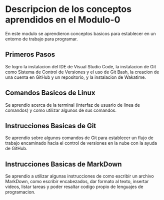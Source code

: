 # Descripcion de los conceptos aprendidos en el Modulo-0
En este modulo se aprendieron conceptos basicos para establecer en un entorno de trabajo para programar.

## Primeros Pasos
Se logro la instalacion del IDE de Visual Studio Code, la instalacion de Git como Sistema de Control de Versiones y el uso de Git Bash, la creacion de una cuenta en GitHub y un repositorio, y la instalacion de Wakatime.

## Comandos Basicos de Linux
Se aprendio acerca de la terminal (interfaz de usuario de linea de comandos) y como utilizar algunos de sus comandos. 

## Instrucciones Basicas de Git
Se aprendio sobre algunos comandos de Git para establecer un flujo de trabajo encaminado hacia el control de versiones en la nube con la ayuda de GitHub.

## Instrucciones Basicas de MarkDown
Se aprendio a utilizar algunas instrucciones de como escribir un archivo MarkDown, como escribir encabezados, dar formato al texto, insertar videos, listar tareas y poder resaltar codigo propio de lenguajes de programacion.
